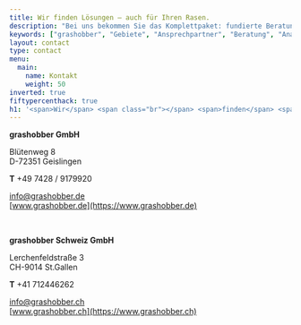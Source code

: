 ```yaml
---
title: Wir finden Lösungen – auch für Ihren Rasen.
description: "Bei uns bekommen Sie das Komplettpaket: fundierte Beratung, weitreichendes Fachwissen, Analysemöglichkeiten und stimmige Produktlösungen."
keywords: ["grashobber", "Gebiete", "Ansprechpartner", "Beratung", "Analyse", "Produktlösungen"]
layout: contact
type: contact
menu:
  main:
    name: Kontakt
    weight: 50
inverted: true
fiftypercenthack: true
h1: '<span>Wir</span> <span class="br"></span> <span>finden</span> <span class="br"></span> <span>Lösungen</span>'
---
```


<strong class="c-contact-address__headline">grashobber GmbH</strong>

Blütenweg 8  
D-72351 Geislingen

**T** +49 7428 / 9179920

[info@grashobber.de](mailto:info@grashobber.de)  
[www.grashobber.de](https://www.grashobber.de)

&nbsp;  

<strong class="c-contact-address__headline">grashobber Schweiz GmbH</strong>

Lerchenfeldstraße 3  
CH-9014 St.Gallen

**T** +41 712446262
 
[info@grashobber.ch](mailto:info@grashobber.ch)  
[www.grashobber.ch](https://www.grashobber.ch)

